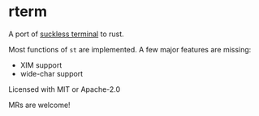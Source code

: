 rterm
=====

A port of [suckless terminal](https://st.suckless.org/) to rust.

Most functions of `st` are implemented.  A few major features are missing:

- XIM support
- wide-char support

Licensed with MIT or Apache-2.0

MRs are welcome!
